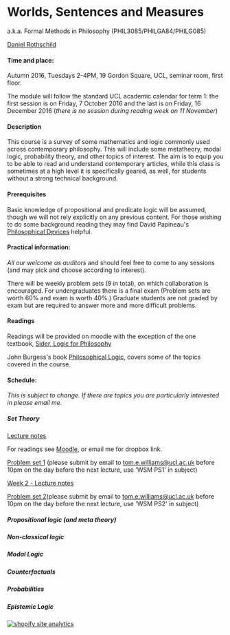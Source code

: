 Worlds, Sentences and Measures
============================

a.k.a. Formal Methods in Philosophy (PHIL3085/PHILGA84/PHILG085)

[Daniel Rothschild](http://danielrothschild.com/)


#### Time and place: 

Autumn 2016, Tuesdays 2-4PM, 19 Gordon Square, UCL, seminar room, first floor.

The module will follow the standard UCL academic calendar for term 1: the first session is on Friday, 7 October 2016 and the last is on Friday, 16 December 2016 (*there is no session during reading week on 11 November*)

#### Description

This course is a survey of some mathematics and logic commonly used across contemporary philosophy.  This will include some metatheory, modal logic, probability theory, and other topics of interest.  The aim is to equip you to be able to read and understand contemporary articles, while this class is sometimes at a high level it is specifically geared, as well, for students without a strong technical background. 

#### Prerequisites

Basic knowledge of propositional and predicate logic will be assumed, though we will not rely explicitly on any previous content.  For those wishing to do some background reading they may find David Papineau's [Philosophical Devices](https://www.amazon.co.uk/Philosophical-Devices-Proofs-Probabilities-Possibilities/dp/0199651736) helpful. 

####  Practical information:

*All our welcome as auditors* and should feel free to come to any sessions (and may pick and choose according to interest). 

There will be weekly problem sets  (9 in total), on which collaboration is encouraged.  For undergraduates there is a final exam (Problem sets are worth 60% and exam is worth 40%.)  Graduate students are not graded by exam but are required to answer more and more difficult problems.

#### Readings

Readings will be provided on moodle with the exception of the one textbook, [Sider, Logic for Philosophy](https://www.amazon.co.uk/Logic-Philosophy-Theodore-Sider/dp/0199575584)

John Burgess's book [Philosophical Logic](https://www.amazon.co.uk/Philosophical-Princeton-Foundations-Contemporary-Philosophy/dp/0691156336), covers some of the topics covered in the course.

#### Schedule:

*This is subject to change.  If there are topics you are particularly interested in please email me.*

##### Set Theory

[Lecture notes](https://www.dropbox.com/s/nkr0ukf2h8hhk8g/WSM%20Set%20Theory.pdf?dl=0)

For readings see [Moodle](https://moodle.ucl.ac.uk/), or email me for dropbox link.

[Problem set 1](https://www.dropbox.com/s/y1jqr2qp3xajsww/WSMPS1.pdf?dl=0) (please submit by email to <tom.e.williams@ucl.ac.uk> before 10pm on the day before the next lecture, use 'WSM PS1' in subject)

[Week 2 - Lecture notes](https://www.dropbox.com/s/507ij7z1axzhxac/WSM16%20%2B%20ST%20%2BPL.pdf?dl=0)

[Problem set 2](https://www.dropbox.com/s/hezilxszexj4d7f/PS2.pdf?dl=0)(please submit by email to <tom.e.williams@ucl.ac.uk> before 10pm on the day before the next lecture, use 'WSM PS2' in subject)

##### Propositional logic (and meta theory)

##### Non-classical logic

##### Modal Logic

##### Counterfactuals

##### Probabilities

##### Epistemic Logic 


<!-- Start of StatCounter Code for Default Guide -->
<script type="text/javascript">
var sc_project=11115844; 
var sc_invisible=1; 
var sc_security="241cefc5"; 
var scJsHost = (("https:" == document.location.protocol) ?
"https://secure." : "http://www.");
document.write("<sc"+"ript type='text/javascript' src='" +
scJsHost+
"statcounter.com/counter/counter.js'></"+"script>");
</script>
<noscript><div class="statcounter"><a title="shopify site
analytics" href="http://statcounter.com/shopify/"
target="_blank"><img class="statcounter"
src="//c.statcounter.com/11115844/0/241cefc5/1/"
alt="shopify site analytics"></a></div></noscript>
<!-- End of StatCounter Code for Default Guide -->








